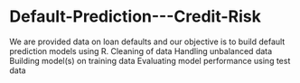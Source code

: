 # Default-Prediction---Credit-Risk
We are provided data on loan defaults and our objective is to build default prediction models using R.  Cleaning of data Handling unbalanced data Building model(s) on training data  Evaluating model performance using test data 

